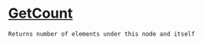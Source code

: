 # [GetCount](./HierarchyElement-100664012.md)

`Returns number of elements under this node and itself`

